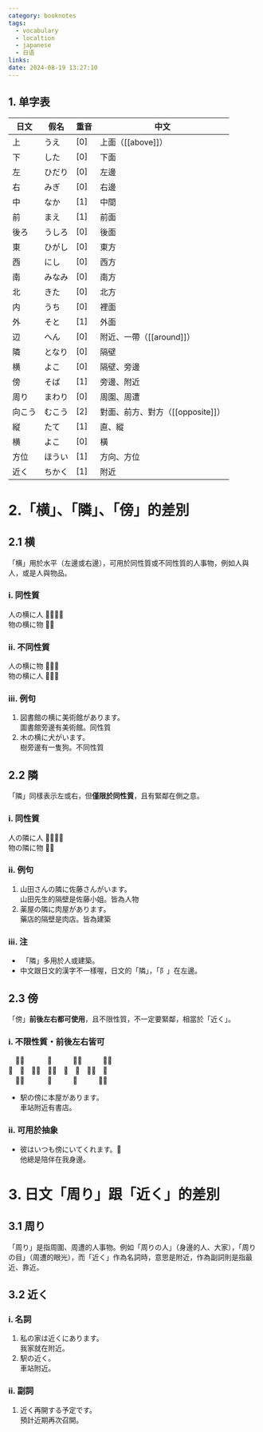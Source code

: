 ```yaml
---
category: booknotes
tags:
  - vocabulary
  - localtion
  - japanese
  - 日语
links: 
date: 2024-08-19 13:27:10
---
```

## 1. 单字表

| 日文  | 假名    | 重音    | 中文                     |
| --- | ----- | ----- | ---------------------- |
| 上​​ | うえ​​  | [0]​​ | 上面（[[above]]）          |
| 下​​ | した​​  | [0]   | 下面                     |
| 左   | ひだり   | [0]   | 左邊                     |
| 右​​ | みぎ​​  | [0]   | 右邊                     |
| 中​​ | なか​​  | [1]   | 中間                     |
| 前   | まえ    | [1]   | 前面                     |
| 後ろ  | うしろ   | [0]   | 後面                     |
| 東​​ | ひがし​​ | [0]   | 東方                     |
| 西​​ | にし    | [0]   | 西方                     |
| 南​​ | みなみ   | [0]   | 南方                     |
| 北   | きた    | [0]   | 北方                     |
| 内   | うち​​  | [0]   | 裡面                     |
| 外   | そと    | [1]   | 外面                     |
| 辺​​ | へん    | [0]   | 附近、一帶（[[around]]）      |
| 隣   | となり​​ | [0]   | 隔壁                     |
| 横   | よこ    | [0]   | 隔壁、旁邊                  |
| 傍​​ | そば    | [1]   | 旁邊、附近                  |
| 周り  | まわり​​ | [0]   | 周圍、周遭                  |
| 向こう | むこう   | [2]   | 對面、前方、對方（[[opposite]]） |
| 縦​​ | たて​​  | [1]   | 直、縱                    |
| 横   | よこ    | [0]   | 橫                      |
| 方位  | ほうい   | [1]   | 方向、方位                  |
| 近く  | ちかく   | [1]   | 附近                     |
# 2.「横」、「隣」、「傍」的差別

## 2.1 横

「横​」用於水平（左邊或右邊），可用於同性質或不同性質的人事物，例如人與人，或是人與物品。

### i. 同性質

人の横に人 👩‍🎓👨‍🎓  
物の横に物 🎁🎁

### ii. 不同性質

人の横に物 👩‍🎓🎁  
物の横に人 🎁👨‍🎓

### iii. 例句

1. 図書館の横​に美術館があります。​  
    圖書館旁邊有美術館。​同性質​
2. 木の横​に犬がいます。​  
    樹旁邊有一隻狗。​不同性質​

## 2.2 隣

「隣​」同樣表示左或右，但**僅限於同性質**，且有緊鄰在側之意。

### i. 同性質
 
人の隣に人 👩‍🎓👨‍🎓  
物の隣に物 🎁🎁

### ii. 例句

1. 山田さんの隣に​佐藤さんがいます。​​  
    山田先生的隔壁是佐藤小姐。皆為人物​
2. 薬屋の隣に​肉屋があります。​​  
    藥店的隔壁是肉店。皆為建築​

### iii. 注

-  「隣」多用於人或建築。 
-  中文跟日文的漢字不一樣喔，日文的「隣​」，「阝」在左邊。​

## 2.3 傍

「傍​」**前後左右都可使用**，且不限性質，不一定要緊鄰，相當於「近く​」。

### i. 不限性質・前後左右皆可

　👩‍🎓　　 　🎁　　　👩‍🎓　　　👩‍🎓  
🎁　🎁　👨‍🎓　👩‍🎓　🎁　🎁　👩‍🎓　🎁  
　👨‍🎓　 　　🎁　　　🎁　　　👨‍🎓

- 駅の傍​に​本屋があります。​  
    車站附近有書店。​

### ii. 可用於抽象

- 彼はいつも傍​​にいてくれます。​​💑  
    他總是陪伴在我身邊。

# 3. 日文「周り」跟「近く」的差別

## 3.1 周り

「周り​」是指周圍、周遭的人事物。例如「周りの人​」（身邊的人、大家），「周りの目​」（周遭的眼光），而「近く​」作為名詞時，意思是附近，作為副詞則是指最近、靠近。

## 3.2 近く

### i. 名詞

1. 私の家は近く​にあります。​​  
    我家就在附近。
2. 駅の近く​。​​  
    車站附近。

### ii. 副詞

1. 近く​再開する予定です。​​  
    預計近期再次召開。
